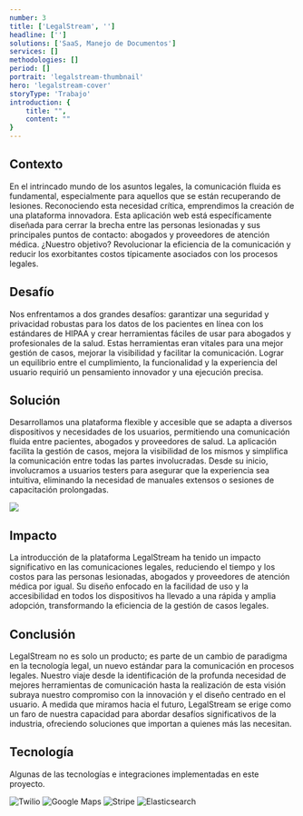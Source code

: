 ```yaml
---
number: 3
title: ['LegalStream', '']
headline: ['']
solutions: ['SaaS, Manejo de Documentos']
services: []
methodologies: []
period: []
portrait: 'legalstream-thumbnail'
hero: 'legalstream-cover'
storyType: 'Trabajo'
introduction: {
    title: "",
    content: ""
}
---
```


## Contexto

En el intrincado mundo de los asuntos legales, la comunicación fluida es fundamental, especialmente para aquellos que se están recuperando de lesiones. Reconociendo esta necesidad crítica, emprendimos la creación de una plataforma innovadora. Esta aplicación web está específicamente diseñada para cerrar la brecha entre las personas lesionadas y sus principales puntos de contacto: abogados y proveedores de atención médica. ¿Nuestro objetivo? Revolucionar la eficiencia de la comunicación y reducir los exorbitantes costos típicamente asociados con los procesos legales.

## Desafío

Nos enfrentamos a dos grandes desafíos: garantizar una seguridad y privacidad robustas para los datos de los pacientes en línea con los estándares de HIPAA y crear herramientas fáciles de usar para abogados y profesionales de la salud. Estas herramientas eran vitales para una mejor gestión de casos, mejorar la visibilidad y facilitar la comunicación. Lograr un equilibrio entre el cumplimiento, la funcionalidad y la experiencia del usuario requirió un pensamiento innovador y una ejecución precisa.

## Solución

Desarrollamos una plataforma flexible y accesible que se adapta a diversos dispositivos y necesidades de los usuarios, permitiendo una comunicación fluida entre pacientes, abogados y proveedores de salud. La aplicación facilita la gestión de casos, mejora la visibilidad de los mismos y simplifica la comunicación entre todas las partes involucradas. Desde su inicio, involucramos a usuarios testers para asegurar que la experiencia sea intuitiva, eliminando la necesidad de manuales extensos o sesiones de capacitación prolongadas.

![](/work/legalstream-figure-1.jpg)

## Impacto

La introducción de la plataforma LegalStream ha tenido un impacto significativo en las comunicaciones legales, reduciendo el tiempo y los costos para las personas lesionadas, abogados y proveedores de atención médica por igual. Su diseño enfocado en la facilidad de uso y la accesibilidad en todos los dispositivos ha llevado a una rápida y amplia adopción, transformando la eficiencia de la gestión de casos legales.

## Conclusión

LegalStream no es solo un producto; es parte de un cambio de paradigma en la tecnología legal, un nuevo estándar para la comunicación en procesos legales. Nuestro viaje desde la identificación de la profunda necesidad de mejores herramientas de comunicación hasta la realización de esta visión subraya nuestro compromiso con la innovación y el diseño centrado en el usuario. A medida que miramos hacia el futuro, LegalStream se erige como un faro de nuestra capacidad para abordar desafíos significativos de la industria, ofreciendo soluciones que importan a quienes más las necesitan.

## Tecnología

Algunas de las tecnologías e integraciones implementadas en este proyecto.

<div class="story_story__mainContent__technologies__v5XXm">
  <div class="story_story__mainContent__technologies__images__6NSg5">
    <div>
      <img loading="lazy" src="/technologies/twilio.svg" alt="Twilio"/>
      <img loading="lazy" src="/technologies/maps.svg" alt="Google Maps"/>
      <img loading="lazy" src="/technologies/stripe.svg" alt="Stripe"/>
      <img loading="lazy" src="/technologies/elasticsearch.svg" alt="Elasticsearch"/>
    </div>
  </div>
</div>